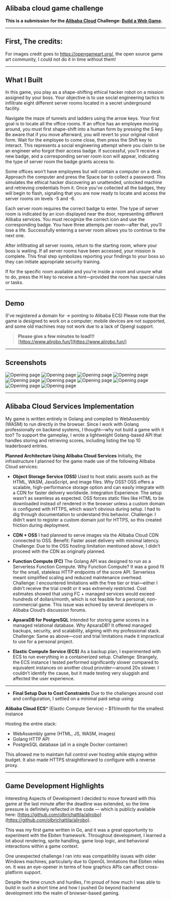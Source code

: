 ## Alibaba cloud game challenge

**This is a submission for the [Alibaba Cloud](https://int.alibabacloud.com/m/1000402443/) Challenge: [Build a Web Game](https://dev.to/challenges/alibaba).**

---

## First, The credits:
For images credit goes to https://opengameart.org/, the open source game art community, I could not do it in time without them!

----

## What I Built
In this game, you play as a shape-shifting ethical hacker robot on a mission assigned by your boss. Your objective is to use social engineering tactics to infiltrate eight different server rooms located in a secret underground facility.

Navigate the maze of tunnels and ladders using the arrow keys. Your first goal is to locate all the office rooms.
If an office has an employee moving around, you must first shape-shift into a human form by pressing the S key. Be aware that if you move afterward, you will revert to your original robot form. Wait for the employee to come close, then press the Shift key to interact. This represents a social engineering attempt where you claim to be an engineer who forgot their access badge. If successful, you’ll receive a new badge, and a corresponding server room icon will appear, indicating the type of server room the badge grants access to.

Some offices won’t have employees but will contain a computer on a desk. Approach the computer and press the Space bar to collect a password. This simulates the ethical hacker discovering an unattended, unlocked machine and retrieving credentials from it.
Once you’ve collected all the badges, they will begin to flash, signaling that you are now ready to locate and access the server rooms on levels -5 and -6.

Each server room requires the correct badge to enter. The type of server room is indicated by an icon displayed near the door, representing different Alibaba services. You must recognize the correct icon and use the corresponding badge. You have three attempts per room—after that, you’ll lose a life.
Successfully entering a server room allows you to continue to the next one.

After infiltrating all server rooms, return to the starting room, where your boss is waiting. If all server rooms have been accessed, your mission is complete. This final step symbolizes reporting your findings to your boss so they can initiate appropriate security training.


If for the specific room available and you're inside a room and unsure what to do, press the H key to receive a hint—provided the room has special rules or tasks.

---

## Demo
(I've registered a domain for -> pointing to Alibaba ECS)
Please note that the game is designed to work on a computer; mobile devices are not supported, and some old machines may not work due to a lack of Opengl support.

> **Please give a few minutes to load!!!**  
[https://www.alirobo.fun/](https://www.alirobo.fun/)


---

## Screenshots

![Opening page](https://raw.githubusercontent.com/olbrichattila/alirobo/main/static/alirobo2.png)
![Opening page](https://raw.githubusercontent.com/olbrichattila/alirobo/main/screenshots/sc2.png)
![Opening page](https://raw.githubusercontent.com/olbrichattila/alirobo/main/screenshots/sc3.png)
![Opening page](https://raw.githubusercontent.com/olbrichattila/alirobo/main/screenshots/sc4.png)
![Opening page](https://raw.githubusercontent.com/olbrichattila/alirobo/main/screenshots/sc5.png)
![Opening page](https://raw.githubusercontent.com/olbrichattila/alirobo/main/screenshots/sc6.png)
![Opening page](https://raw.githubusercontent.com/olbrichattila/alirobo/main/screenshots/sc17.png)
![Opening page](https://raw.githubusercontent.com/olbrichattila/alirobo/main/screenshots/sc18.png)
![Opening page](https://raw.githubusercontent.com/olbrichattila/alirobo/main/screenshots/sc19.png)
![Opening page](https://raw.githubusercontent.com/olbrichattila/alirobo/main/screenshots/sc20.png)

---

## Alibaba Cloud Services Implementation

My game is written entirely in Golang and compiled to WebAssembly (WASM) to run directly in the browser. Since I work with Golang professionally on backend systems, I thought—why not build a game with it too? To support the gameplay, I wrote a lightweight Golang-based API that handles storing and retrieving scores, including listing the top 10 leaderboard entries.


**Planned Architecture Using Alibaba Cloud Services**
Initially, the infrastructure I planned for the game made use of the following Alibaba Cloud services:

- **Object Storage Service (OSS)**
Used to host static assets such as the HTML, WASM, JavaScript, and image files.
Why OSS? OSS offers a scalable, high-performance storage option and can easily integrate with a CDN for faster delivery worldwide.
Integration Experience: The setup wasn’t as seamless as expected. OSS forces static files like HTML to be downloaded instead of rendered in the browser unless a custom domain is configured with HTTPS, which wasn’t obvious during setup. I had to dig through documentation to understand this behavior.
Challenge: I didn’t want to register a custom domain just for HTTPS, so this created friction during deployment.

- **CDN + OSS**
I had planned to serve images via the Alibaba Cloud CDN connected to OSS.
Benefit: Faster asset delivery with minimal latency.
Challenge: Due to the OSS hosting limitation mentioned above, I didn’t proceed with the CDN as originally planned.

- **Function Compute (FC)**
The Golang API was designed to run as a Serverless Function Compute.
Why Function Compute? It was a good fit for the small, stateless HTTP endpoints of the score API. Serverless meant simplified scaling and reduced maintenance overhead.
Challenge: I encountered limitations with the free tier or trial—either I didn’t receive the trial credit or it was extremely restricted. Cost estimates showed that using FC + managed services would exceed hundreds of dollars/month, which is not feasible for a personal, non-commercial game. This issue was echoed by several developers in Alibaba Cloud’s discussion forums.

- **ApsaraDB for PostgreSQL**
Intended for storing game scores in a managed relational database.
Why ApsaraDB? It offered managed backups, security, and scalability, aligning with my professional stack.
Challenge: Same as above—cost and trial limitations made it impractical to use for a personal project.

- **Elastic Compute Service (ECS)**
As a backup plan, I experimented with ECS to run everything in a containerized setup.
Challenge: Strangely, the ECS instance I tested performed significantly slower compared to equivalent instances on another cloud provider—around 20x slower. I couldn’t identify the cause, but it made testing very sluggish and affected the user experience.

---

- **Final Setup Due to Cost Constraints**
Due to the challenges around cost and configuration, I settled on a minimal paid setup using:

**Alibaba Cloud ECS*** (Elastic Compute Service) – $11/month for the smallest instance

Hosting the entire stack:
- WebAssembly game (HTML, JS, WASM, images)
- Golang HTTP API
- PostgreSQL database (all in a single Docker container)

This allowed me to maintain full control over hosting while staying within budget. It also made HTTPS straightforward to configure with a reverse proxy.

---

## Game Development Highlights
Interesting Aspects of Development
I decided to move forward with this game at the last minute after the deadline was extended, so the time pressure is definitely reflected in the code — which is publicly available here: [https://github.com/olbrichattila/alirobo](https://github.com/olbrichattila/alirobo).

This was my first game written in Go, and it was a great opportunity to experiment with the Ebiten framework. Throughout development, I learned a lot about rendering, sprite handling, game loop logic, and behavioral interactions within a game context.

One unexpected challenge I ran into was compatibility issues with older Windows machines, particularly due to OpenGL limitations that Ebiten relies on. It was an eye-opener in terms of how graphics APIs can affect cross-platform support.

Despite the time crunch and hurdles, I'm proud of how much I was able to build in such a short time and how I pushed Go beyond backend development into the realm of browser-based gaming.
